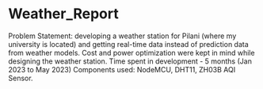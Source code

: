 # Weather_Report
Problem Statement: developing a weather station for Pilani (where my university is located) and getting real-time data instead of prediction data from weather models. Cost and power optimization were kept in mind while designing the weather station.
Time spent in development - 5 months (Jan 2023 to May 2023)
Components used: NodeMCU, DHT11, ZH03B AQI Sensor.
